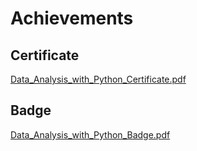 

# Achievements
## Certificate
[Data_Analysis_with_Python_Certificate.pdf](https://prod-files-secure.s3.us-west-2.amazonaws.com/03e82b26-cccb-4906-bb56-adabcbdc0655/1aa3a050-2338-4a85-85d5-899bad17a31c/Data_Analysis_with_Python_Certificate.pdf?X-Amz-Algorithm=AWS4-HMAC-SHA256&X-Amz-Content-Sha256=UNSIGNED-PAYLOAD&X-Amz-Credential=ASIAZI2LB466WCGO6VSE%2F20250130%2Fus-west-2%2Fs3%2Faws4_request&X-Amz-Date=20250130T062021Z&X-Amz-Expires=3600&X-Amz-Security-Token=IQoJb3JpZ2luX2VjEJb%2F%2F%2F%2F%2F%2F%2F%2F%2F%2FwEaCXVzLXdlc3QtMiJHMEUCICmhoBF6GhcaU5j1%2Bytbr95WScQDk2lPDKvsTGChEpHbAiEA98qzNzNIaE94BntU9d6XI06vVXnsbR3dzrkT0lvEAKUqiAQIn%2F%2F%2F%2F%2F%2F%2F%2F%2F%2F%2FARAAGgw2Mzc0MjMxODM4MDUiDGNNM%2B8QRW2GTPA%2F0ircAxMdAYm2r8AYpS7HPgm0JizRG0dIPgQbNKeF5AIxvsmih9RgbsrbD8LdTunAaih5qNVZeW%2Ftu1frE50B2WxiyP5fcbVnjWePHLoncmFFVQokq%2BkPhk%2FuorHPYixNvljWICFip78Rx9UQGsKwf2J19o0GczofWaZ%2F6nzCEPfdHxnhvt3GzSjfnXDBiEJSPJYHZQcL0k3QtGDXDbFNxvsGjdG9vn%2BxNqQEfcnd0dMVuuDGRPBlN%2F%2Fjgh7Zw%2BdNEdAg67N85T8LBdS%2B35JZcS6ebC%2BJRCDYeDx%2FNDctnngNJWQ0C47yIwe6ToWRys63tjjNkLDDVHy9MRKGtE28xnuKtBR3SHhHDQrYHTKtQq1tXnLTPJ7qhLhVqa7PXGM%2B1hdpGDEwijWE4c8%2B%2BQ80unSZuP9zCqNm%2BxAY8P5PIubMEBHa8VyCPiyLdQkE7FMnP%2Bj91cfwJur8CAVrBmyfaIEfw54jxkLuTPSrCRNaWKIoEvNLmsrXqfwWAy4NEsM81XA7x%2F9HwPyttB7nVuq4xC1BafWYYigf6%2BdfWdEw48Oo2njtCzHdUEm1RC5PqE6fG9P1EYSclfw3gH6I3U2h4P3csPhgQz7%2FGYyfdszNyGJa0tv6L9NK1uNPriDHp1Q0MKaj7LwGOqUBiWN4znn8Sei%2Bcu2tnPVNKGnYHi29z0t04eQPCAEpcM2jYLzSPEiCoRarG%2BoN3dRIKxWe6KPQgfyG86sh%2FE4zsMICgzT9057negltNVHpU2vJK6l3VOqWcnpy2Q71CJvr1vKYJNrD8AFKg43K8KiNYJxyy5fR8zXoZHYSpLGJBQRYGsvx%2BbwyzCk2CR3wyuG0GvZVhtuQrSuPdhmVp9HOudaLT163&X-Amz-Signature=1338f31961d1ffec51e878352639b91ae4be295533c2a11abf6d7214e1103cbe&X-Amz-SignedHeaders=host&x-id=GetObject)
## Badge
[Data_Analysis_with_Python_Badge.pdf](https://prod-files-secure.s3.us-west-2.amazonaws.com/03e82b26-cccb-4906-bb56-adabcbdc0655/4fa9bcf8-b584-40dd-8775-c0bfadf6a6f0/Data_Analysis_with_Python_Badge.pdf?X-Amz-Algorithm=AWS4-HMAC-SHA256&X-Amz-Content-Sha256=UNSIGNED-PAYLOAD&X-Amz-Credential=ASIAZI2LB466WCGO6VSE%2F20250130%2Fus-west-2%2Fs3%2Faws4_request&X-Amz-Date=20250130T062021Z&X-Amz-Expires=3600&X-Amz-Security-Token=IQoJb3JpZ2luX2VjEJb%2F%2F%2F%2F%2F%2F%2F%2F%2F%2FwEaCXVzLXdlc3QtMiJHMEUCICmhoBF6GhcaU5j1%2Bytbr95WScQDk2lPDKvsTGChEpHbAiEA98qzNzNIaE94BntU9d6XI06vVXnsbR3dzrkT0lvEAKUqiAQIn%2F%2F%2F%2F%2F%2F%2F%2F%2F%2F%2FARAAGgw2Mzc0MjMxODM4MDUiDGNNM%2B8QRW2GTPA%2F0ircAxMdAYm2r8AYpS7HPgm0JizRG0dIPgQbNKeF5AIxvsmih9RgbsrbD8LdTunAaih5qNVZeW%2Ftu1frE50B2WxiyP5fcbVnjWePHLoncmFFVQokq%2BkPhk%2FuorHPYixNvljWICFip78Rx9UQGsKwf2J19o0GczofWaZ%2F6nzCEPfdHxnhvt3GzSjfnXDBiEJSPJYHZQcL0k3QtGDXDbFNxvsGjdG9vn%2BxNqQEfcnd0dMVuuDGRPBlN%2F%2Fjgh7Zw%2BdNEdAg67N85T8LBdS%2B35JZcS6ebC%2BJRCDYeDx%2FNDctnngNJWQ0C47yIwe6ToWRys63tjjNkLDDVHy9MRKGtE28xnuKtBR3SHhHDQrYHTKtQq1tXnLTPJ7qhLhVqa7PXGM%2B1hdpGDEwijWE4c8%2B%2BQ80unSZuP9zCqNm%2BxAY8P5PIubMEBHa8VyCPiyLdQkE7FMnP%2Bj91cfwJur8CAVrBmyfaIEfw54jxkLuTPSrCRNaWKIoEvNLmsrXqfwWAy4NEsM81XA7x%2F9HwPyttB7nVuq4xC1BafWYYigf6%2BdfWdEw48Oo2njtCzHdUEm1RC5PqE6fG9P1EYSclfw3gH6I3U2h4P3csPhgQz7%2FGYyfdszNyGJa0tv6L9NK1uNPriDHp1Q0MKaj7LwGOqUBiWN4znn8Sei%2Bcu2tnPVNKGnYHi29z0t04eQPCAEpcM2jYLzSPEiCoRarG%2BoN3dRIKxWe6KPQgfyG86sh%2FE4zsMICgzT9057negltNVHpU2vJK6l3VOqWcnpy2Q71CJvr1vKYJNrD8AFKg43K8KiNYJxyy5fR8zXoZHYSpLGJBQRYGsvx%2BbwyzCk2CR3wyuG0GvZVhtuQrSuPdhmVp9HOudaLT163&X-Amz-Signature=21763b5717caee707919dc9e45ae509a3256e001d4b05ebde39950193d786c64&X-Amz-SignedHeaders=host&x-id=GetObject)
